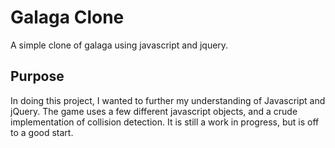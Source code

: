 Galaga Clone
======
A simple clone of galaga using javascript and jquery.

Purpose
-------
In doing this project, I wanted to further my understanding of Javascript and jQuery. The game uses a few different javascript objects,
and a crude implementation of collision detection. It is still a work in progress, but is off to a good start.


